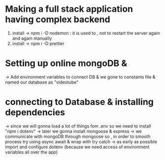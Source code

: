 # Making a full stack application having complex backend

1. install -> npm i -D nodemon : it is used to , not to restart the server again and again manually
2. install -> npm i -D prettier


# Setting up online mongoDB &
-> Add environment variables to connect DB & we gone to constants file & named our database as "videotube"


# connecting to Database & installing dependencies
-> since we will gonna load a lot of things fom .env so we need to install "npm i dotenv" 
-> later we gonna install mongoose & express
-> we communicate with mongoDB through mongoose so , in order to smooth process try using async await & wrap with try catch
-> as early as possible import and configure dotenv (because we need access of environment variables all over the app)
